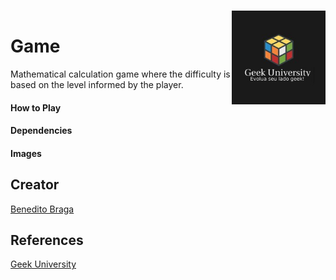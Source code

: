 <h1 align="left">Game<a href="https://www.geekuniversity.com.br/"><img align="right" style="margin-top: -40px;" src="images/logo01.jpeg" alt="Logo" width="150"></a></h1>


Mathematical calculation game where the difficulty is based on the level informed by the player.

#### How to Play 



#### Dependencies



#### Images



## Creator

[Benedito Braga](https://www.linkedin.com/in/beneditobarroso "Meet the Creator.")

## References

[Geek University](https://www.geekuniversity.com.br/ "Access the course content here.")